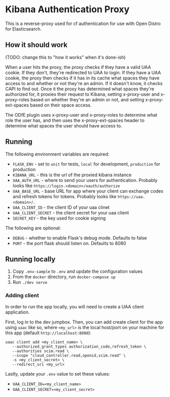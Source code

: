 # Kibana Authentication Proxy

This is a reverse-proxy used for cf authentication for use with Open Distro for Elasticsearch.

## How it should work

(TODO: change this to "how it works" when it's done-ish)

When a user hits the proxy, the proxy checks if they have a valid UAA cookie.
If they don't, they're redirected to UAA to login.
If they have a UAA cookie, the proxy then checks if it has in its cache what
spaces they have access to and whether or not they're an admin. If it doesn't
know, it checks CAPI to find out.
Once it the proxy has determined what spaces they're authorized for, it proxies their request to Kibana, setting x-proxy-user and x-proxy-roles based on whether
they're an admin or not, and setting x-proxy-ext-spaces based on their space access.

The ODfE plugin uses x-proxy-user and x-proxy-roles to determine what role
the user has, and then uses the x-proxy-ext-spaces header to determine what
spaces the user should have access to.

## Running

The following environment variables are required:

- `FLASK_ENV` - set to `unit` for tests, `local` for development, `production` for production
- `KIBANA_URL` - this is the url of the proxied kibana instance
- `UAA_AUTH_URL` - where to send your users for authentication. Probably looks like `https://login.<domain>/oauth/authorize`
- `UAA_BASE_URL` - base URL for app where your client can exchange codes and refresh tokens for tokens. Probably looks like `https://uaa.<domain>/`.
- `UAA_CLIENT_ID` - the client ID of your uaa clinet
- `UAA_CLIENT_SECRET` - the client secret for your uaa client
- `SECRET_KEY` - the key used for cookie signing

The following are optional:

- `DEBUG` - whether to enable Flask's debug mode. Defaults to false
- `PORT` -  the port flask should listen on. Defaults to 8080

## Running locally

1. Copy `.env-sample` to `.env` and update the configuration values
1. From the `docker` directory, run `docker-compose up`
1. Run `./dev serve`

### Adding client

In order to run the app locally, you will need to create a UAA client application.

First, log in to the dev jumpbox. Then, you can add create client for the app using `uaac` like so,
where `<my_url>` is the local host/port on your machine for this app (default `http://localhost:8080`):

```shell
uaac client add <my_client_name> \
   --authorized_grant_types authorization_code,refresh_token \
   --authorities scim.read \
   --scope "cloud_controller.read,openid,scim.read" \
   -s <my_client_secret> \
   --redirect_uri <my_url>
```

Lastly, update your `.env` value to set these values:

- `UAA_CLIENT_ID=<my_client_name>`
- `UAA_CLIENT_SECRET=<my_client_secret>`
